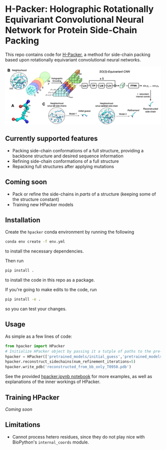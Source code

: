 # H-Packer: Holographic Rotationally Equivariant Convolutional Neural Network for Protein Side-Chain Packing

This repo contains code for [H-Packer](https://arxiv.org/abs/2311.09312), a method for side-chain packing based upon rotationally equivariant convolutional neural networks.

![framework](hpacker.jpg)

## Currently supported features

- Packing side-chain conformations of a full structure, providing a backbone structure and desired sequence information
- Refining side-chain conformations of a full structure
- Repacking full structures after applying mutations

## Coming soon

- Pack or refine the side-chains in *parts* of a structure (keeping some of the structure constant)
- Training new HPacker models


## Installation

Create the `hpacker` conda environment by running the following

```bash
conda env create -f env.yml
```

to install the necessary dependencies.

Then run

```bash
pip install .
```

to install the code in this repo as a package.

If you're going to make edits to the code, run

```bash
pip install -e .
```

so you can test your changes.


## Usage

As simple as a few lines of code:

```python
from hpacker import HPacker
# Initialize HPacker object by passing it a tutple of paths to the pre-trained models, and the backbone-only structure that you want to add side-chains to
hpacker = HPacker(['pretrained_models/initial_guess','pretrained_models/refinement'], 'T0950_bb_only.pdb')
hpacker.reconstruct_sidechains(num_refinement_iterations=5)
hpacker.write_pdb('reconstructed_from_bb_only_T0950.pdb')
```

See the provided [hpacker.ipynb notebook](hpacker.ipynb) for more examples, as well as explanations of the inner workings of HPacker.

## Training HPacker

*Coming soon*


## Limitations

- Cannot process hetero residues, since they do not play nice with BioPython's ```internal_coords``` module.

